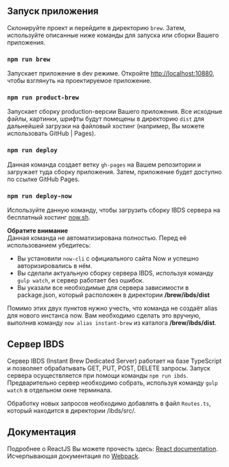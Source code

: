 ## Запуск приложения
Склонируйте проект и перейдите в директорию `brew`. Затем, используйте описанные ниже команды для запуска или сборки Вашего приложения.

### `npm run brew`
Запускает приложение в dev режиме. Откройте [http://localhost:10880](http://localhost:10880), чтобы взглянуть на проектируемое приложение.

### `npm run product-brew`
Запускает сборку production-версии Вашего приложения. Все исходные файлы, картинки, шрифты будут помещены в директорию `dist` для дальнейшей загрузки на файловый хостинг (например, Вы можете использовать GitHub | Pages).

### `npm run deploy`
Данная команда создает ветку `gh-pages` на Вашем репозитории и загружает туда сборку приложения. Затем, приложение будет доступно по ссылке GitHub Pages.

### `npm run deploy-now`
Используйте данную команду, чтобы загрузить сборку IBDS сервера на бесплатный хостинг [now.sh](https://now.sh).

**Обратите внимание**<br>
Данная команда не автоматизирована полностью. Перед её использованием убедитесь:
* Вы установили `now-cli` с официального сайта Now и успешно авторизировались в нём.
* Вы сделали актуальную сборку сервера IBDS, используя команду `gulp watch`, и сервер работает без ошибок.
* Вы указали все необходимые для сервера зависимости в package.json, который расположен в директории **/brew/ibds/dist**

Помимо этих двух пунктов нужно учесть, что команда не создаёт alias для нового инстанса now. Вам необходимо сделать это вручную, выполнив команду `now alias instant-brew` из каталога **/brew/ibds/dist**.

## Сервер IBDS
Сервер IBDS (Instant Brew Dedicated Server) работает на базе TypeScript и позволяет обрабатывать GET, PUT, POST, DELETE запросы.
Запуск сервера осуществляется при помощи команды `npm run ibds`. Предварительно сервер необходимо собрать, используя команду
`gulp watch` в отдельном окне терминала.

Обработку новых запросов необходимо добавлять в файл `Routes.ts`, который находится в директории /ibds/src/.


## Документация
Подробнее о ReactJS Вы можете прочесть здесь: [React documentation](https://reactjs.org/).
Исчерпывающая документация по [Webpack](https://webpack.js.org/concepts/).
